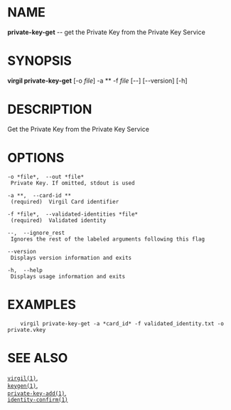 NAME
====

**private-key-get** -- get the Private Key from the Private Key Service

SYNOPSIS
========

**virgil private-key-get** \[-o *file*\] -a \*\* -f *file* \[--\]
\[--version\] \[-h\]

DESCRIPTION
===========

Get the Private Key from the Private Key Service

OPTIONS
=======

    -o *file*,  --out *file*
     Private Key. If omitted, stdout is used

    -a **,  --card-id **
     (required)  Virgil Card identifier

    -f *file*,  --validated-identities *file*
     (required)  Validated identity

    --,  --ignore_rest
     Ignores the rest of the labeled arguments following this flag

    --version
     Displays version information and exits

    -h,  --help
     Displays usage information and exits

EXAMPLES
========

        virgil private-key-get -a *card_id* -f validated_identity.txt -o private.vkey

SEE ALSO
========

[`virgil(1)`](../markdown/virgil.1.md),  
[`keygen(1)`](../markdown/keygen.1.md),  
[`private-key-add(1)`](../markdown/private-key-add.1.md),  
[`identity-confirm(1)`](../markdown/identity-confirm.1.md)
